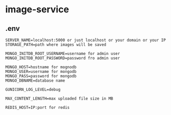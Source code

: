 # image-service

## .env
    SERVER_NAME=localhost:5000 or just localhost or your domain or your IP
    STORAGE_PATH=path where images will be saved
    
    MONGO_INITDB_ROOT_USERNAME=username for admin user
    MONGO_INITDB_ROOT_PASSWORD=password fro admin user
    
    MONGO_HOST=hostname for mognodb
    MONGO_USER=username for mongodb
    MONGO_PASS=password for mongodb
    MONGO_DBNAME=database name
    
    GUNICORN_LOG_LEVEL=debug
    
    MAX_CONTENT_LENGTH=max uploaded file size in MB

    REDIS_HOST=IP:port for redis
